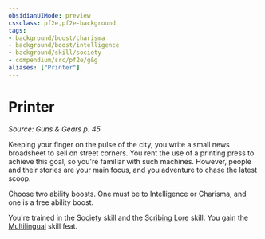 ```yaml
---
obsidianUIMode: preview
cssclass: pf2e,pf2e-background
tags:
- background/boost/charisma
- background/boost/intelligence
- background/skill/society
- compendium/src/pf2e/g&g
aliases: ["Printer"]
---
```

# Printer
*Source: Guns & Gears p. 45*  

Keeping your finger on the pulse of the city, you write a small news broadsheet to sell on street corners. You rent the use of a printing press to achieve this goal, so you're familiar with such machines. However, people and their stories are your main focus, and you adventure to chase the latest scoop.

Choose two ability boosts. One must be to Intelligence or Charisma, and one is a free ability boost.

You're trained in the [Society](skills.md#Society) skill and the [Scribing Lore](skills.md#Lore) skill. You gain the [Multilingual](multilingual.md) skill feat.